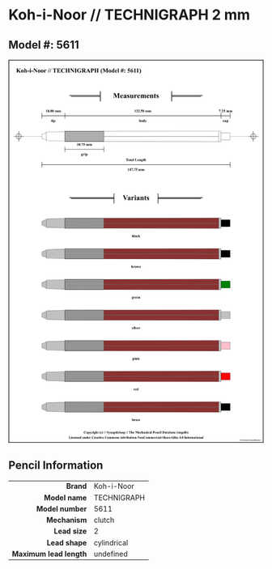 # Koh-i-Noor // TECHNIGRAPH 2 mm

## Model #: 5611

<img src="./tecnigraph-5611-2.0-grouped.png">

## Pencil Information

|     |     |
| ---: | :--- |
| **Brand** | Koh-i-Noor |
| **Model name** | TECHNIGRAPH |
| **Model number** | 5611 |
| **Mechanism** | clutch |
| **Lead size** | 2 |
| **Lead shape** | cylindrical |
| **Maximum lead length** | undefined |
